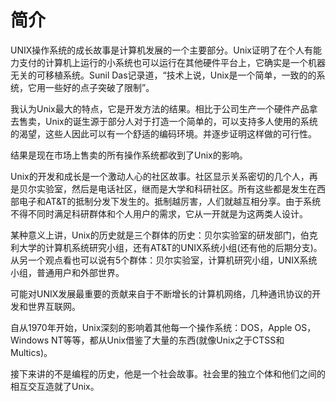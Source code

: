 # 简介

UNIX操作系统的成长故事是计算机发展的一个主要部分。Unix证明了在个人有能力支付的计算机上运行的小系统也可以运行在其他硬件平台上，它确实是一个机器无关的可移植系统。Sunil Das记录道，“技术上说，Unix是一个简单，一致的的系统，它用一些好的点子突破了限制”。

我认为Unix最大的特点，它是开发方法的结果。相比于公司生产一个硬件产品拿去售卖，Unix的诞生源于部分人对于打造一个简单的，可以支持多人使用的系统的渴望，这些人因此可以有一个舒适的编码环境。并逐步证明这样做的可行性。

结果是现在市场上售卖的所有操作系统都收到了Unix的影响。

Unix的开发和成长是一个激动人心的社区故事。社区显示关系密切的几个人，再是贝尔实验室，然后是电话社区，继而是大学和科研社区。所有这些都是发生在西部电子和AT&T的抵制分发下发生的。抵制越厉害，人们就越互相分享。由于系统不得不同时满足科研群体和个人用户的需求，它从一开就是为这两类人设计。

某种意义上讲，Unix的历史就是三个群体的历史：贝尔实验室的研发部门，伯克利大学的计算机系统研究小组，还有AT&T的UNIX系统小组(还有他的后期分支)。从另一个观点看也可以说有5个群体：贝尔实验室，计算机研究小组，UNIX系统小组，普通用户和外部世界。

可能对UNIX发展最重要的贡献来自于不断增长的计算机网络，几种通讯协议的开发和世界互联网。

自从1970年开始，Unix深刻的影响着其他每一个操作系统：DOS，Apple OS，Windows NT等等，都从Unix借鉴了大量的东西(就像Unix之于CTSS和Multics)。

接下来讲的不是编程的历史，他是一个社会故事。社会里的独立个体和他们之间的相互交互造就了Unix。
